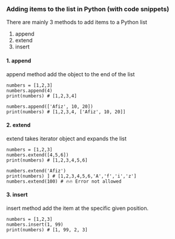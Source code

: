 ### Adding items to the list in Python (with code snippets)

There are mainly 3 methods to add items to a Python list

1. append
2. extend
3. insert

#### 1. append
append method add the object to the end of the list

```
numbers = [1,2,3]
numbers.append(4)
print(numbers) # [1,2,3,4]

numbers.append(['Afiz', 10, 20])
print(numbers) # [1,2,3,4, ['Afiz', 10, 20]] 
```

#### 2. extend
extend takes iterator object and expands the list

```
numbers = [1,2,3]
numbers.extend([4,5,6])
print(numbers) # [1,2,3,4,5,6]

numbers.extend('Afiz') 
print(numbers) ] # [1,2,3,4,5,6,'A','f','i','z']
numbers.extend(100) # 🔥🔥 Error not allowed 
```

#### 3. insert

insert method add the item at the specific given position.

```
numbers = [1,2,3]
numbers.insert(1, 99)
print(numbers) # [1, 99, 2, 3]
```
